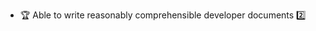 * <span id="outcome-explain">:trophy: Able to write reasonably comprehensible developer documents :two:</span>
